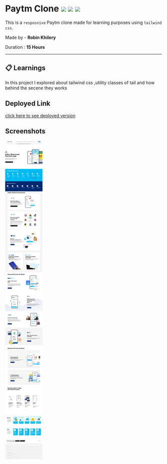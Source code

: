 # Paytm Clone ![](https://img.shields.io/badge/-HTML-yellowgreen) ![](https://img.shields.io/badge/-CSS-orange)  ![](https://img.shields.io/badge/-%20tailwind-yellow)
 
  
 This is a `resposnive` Paytm clone made for learning purposes using `tailwind css`. 


Made by - **Robin Khilery**

Duration : **15 Hours**

***
 
## :clipboard: Learnings
 In this project I explored about tailwind css ,utility classes of tail and how behind the secene 
 they works
 

## Deployed Link
 [click here to see deployed version](https://paytm-clone-link.netlify.app/ "Click to Visit Link") 


## Screenshots
![](./assets/Screenshot.png)




 